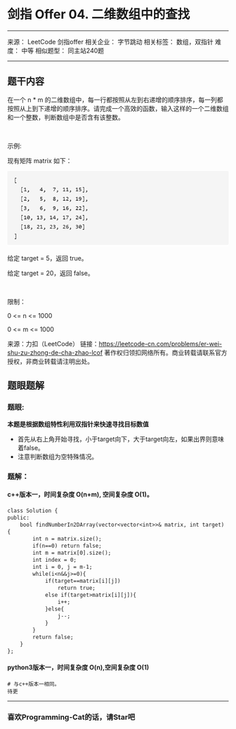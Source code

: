 # 剑指 Offer 04. 二维数组中的查找
***
来源： LeetCode 剑指offer
相关企业： 字节跳动
相关标签： 数组，双指针
难度： 中等
相似题型： 同主站240题
***
## 题干内容
在一个 n * m 的二维数组中，每一行都按照从左到右递增的顺序排序，每一列都按照从上到下递增的顺序排序。请完成一个高效的函数，输入这样的一个二维数组和一个整数，判断数组中是否含有该整数。

 

示例:

现有矩阵 matrix 如下：


![](https://github.com/jinghehehe/pictures/blob/main/%E5%89%91%E6%8C%874.png)


给定 target = 5，返回 true。

给定 target = 20，返回 false。

 

限制：

0 <= n <= 1000

0 <= m <= 1000


来源：力扣（LeetCode）
链接：https://leetcode-cn.com/problems/er-wei-shu-zu-zhong-de-cha-zhao-lcof
著作权归领扣网络所有。商业转载请联系官方授权，非商业转载请注明出处。

## 题眼题解
### 题眼:
**本题是根据数组特性利用双指针来快速寻找目标数值**

- 首先从右上角开始寻找，小于target向下，大于target向左，如果出界则意味着false。
- 注意判断数组为空特殊情况。


### 题解：
#### c++版本一，时间复杂度 O(n+m), 空间复杂度 O(1)。
```language
class Solution {
public:
    bool findNumberIn2DArray(vector<vector<int>>& matrix, int target) {
        int n = matrix.size();
        if(n==0) return false;
        int m = matrix[0].size();
        int index = 0;
        int i = 0, j = m-1;
        while(i<n&&j>=0){
            if(target==matrix[i][j])
                return true;
            else if(target>matrix[i][j]){
                i++;
            }else{
                j--;
            }
        }
        return false;
    }
};
```
#### python3版本一，时间复杂度 O(n),空间复杂度 O(1)
```language
# 与c++版本一相同。
待更
```
***

### **喜欢Programming-Cat的话，请Star吧**



